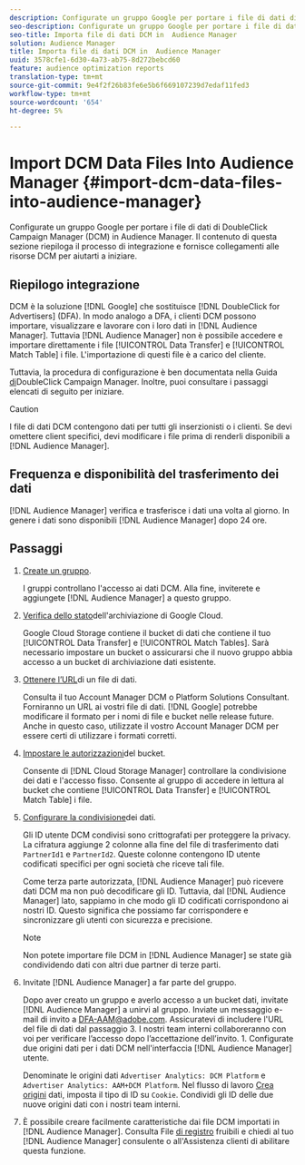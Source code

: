 ```yaml
---
description: Configurate un gruppo Google per portare i file di dati di DoubleClick Campaign Manager (DCM) in  Audience Manager. Il contenuto di questa sezione riepiloga il processo di integrazione e fornisce collegamenti alle risorse DCM per aiutarti a iniziare.
seo-description: Configurate un gruppo Google per portare i file di dati di DoubleClick Campaign Manager (DCM) in  Audience Manager. Il contenuto di questa sezione riepiloga il processo di integrazione e fornisce collegamenti alle risorse DCM per aiutarti a iniziare.
seo-title: Importa file di dati DCM in  Audience Manager
solution: Audience Manager
title: Importa file di dati DCM in  Audience Manager
uuid: 3578cfe1-6d30-4a73-ab75-8d272bebcd60
feature: audience optimization reports
translation-type: tm+mt
source-git-commit: 9e4f2f26b83fe6e5b6f669107239d7edaf11fed3
workflow-type: tm+mt
source-wordcount: '654'
ht-degree: 5%

---
```



# Import DCM Data Files Into Audience Manager {#import-dcm-data-files-into-audience-manager}

Configurate un gruppo Google per portare i file di dati di DoubleClick Campaign Manager (DCM) in  Audience Manager. Il contenuto di questa sezione riepiloga il processo di integrazione e fornisce collegamenti alle risorse DCM per aiutarti a iniziare.

## Riepilogo integrazione

DCM è la soluzione [!DNL Google] che sostituisce [!DNL DoubleClick for Advertisers] (DFA). In modo analogo a DFA, i clienti DCM possono importare, visualizzare e lavorare con i loro dati in [!DNL Audience Manager]. Tuttavia [!DNL Audience Manager] non è possibile accedere e importare direttamente i file [!UICONTROL Data Transfer] e [!UICONTROL Match Table] i file. L&#39;importazione di questi file è a carico del cliente.

Tuttavia, la procedura di configurazione è ben documentata nella Guida [di](https://support.google.com/dcm/partner/answer/2941575?hl=en&amp;ref_topic=6107456)DoubleClick Campaign Manager. Inoltre, puoi consultare i passaggi elencati di seguito per iniziare.

>[!CAUTION]
>
>I file di dati DCM contengono dati per tutti gli inserzionisti o i clienti. Se devi omettere client specifici, devi modificare i file prima di renderli disponibili a [!DNL Audience Manager].

## Frequenza e disponibilità del trasferimento dei dati

[!DNL Audience Manager] verifica e trasferisce i dati una volta al giorno. In genere i dati sono disponibili [!DNL Audience Manager] dopo 24 ore.

## Passaggi

1. [Create un gruppo](https://support.google.com/dcm/partner/answer/3370419?hl=en&amp;ref_topic=6107456).

   I gruppi controllano l&#39;accesso ai dati DCM. Alla fine, inviterete e aggiungete [!DNL Audience Manager] a questo gruppo.

1. [Verifica dello stato](https://support.google.com/dcm/partner/answer/3370481?hl=en&amp;ref_topic=6107456)dell&#39;archiviazione di Google Cloud.

   Google Cloud Storage contiene il bucket di dati che contiene il tuo [!UICONTROL Data Transfer] e [!UICONTROL Match Tables]. Sarà necessario impostare un bucket o assicurarsi che il nuovo gruppo abbia accesso a un bucket di archiviazione dati esistente.

1. [Ottenere l’URL](https://support.google.com/dcm/partner/answer/3370482?hl=en&amp;ref_topic=6107456)di un file di dati.

   Consulta il tuo Account Manager DCM o Platform Solutions Consultant. Forniranno un URL ai vostri file di dati. [!DNL Google] potrebbe modificare il formato per i nomi di file e bucket nelle release future. Anche in questo caso, utilizzate il vostro Account Manager DCM per essere certi di utilizzare i formati corretti.

1. [Impostare le autorizzazioni](https://cloud.google.com/storage/docs/cloud-console?csw=1#_bucketpermission)del bucket.

   Consente di [!DNL Cloud Storage Manager] controllare la condivisione dei dati e l&#39;accesso fisso. Consente al gruppo di accedere in lettura al bucket che contiene [!UICONTROL Data Transfer] e [!UICONTROL Match Table] i file.

1. [Configurare la condivisione](https://support.google.com/dcm/partner/answer/6206106?hl=en)dei dati.

   Gli ID utente DCM condivisi sono crittografati per proteggere la privacy. La cifratura aggiunge 2 colonne alla fine del file di trasferimento dati `PartnerId1` e `PartnerId2`. Queste colonne contengono ID utente codificati specifici per ogni società che riceve tali file.

   Come terza parte autorizzata, [!DNL Audience Manager] può ricevere dati DCM ma non può decodificare gli ID. Tuttavia, dal [!DNL Audience Manager] lato, sappiamo in che modo gli ID codificati corrispondono ai nostri ID. Questo significa che possiamo far corrispondere e sincronizzare gli utenti con sicurezza e precisione.

   >[!NOTE]
   >Non potete importare file DCM in [!DNL Audience Manager] se state già condividendo dati con altri due partner di terze parti.

1. Invitate [!DNL Audience Manager] a far parte del gruppo.

   Dopo aver creato un gruppo e averlo accesso a un bucket dati, invitate [!DNL Audience Manager] a unirvi al gruppo. Inviate un messaggio e-mail di invito a DFA-AAM@adobe.com. Assicuratevi di includere l&#39;URL del file di dati dal passaggio 3. I nostri team interni collaboreranno con voi per verificare l’accesso dopo l’accettazione dell’invito. 1. Configurate due origini dati per i dati DCM nell&#39;interfaccia [!DNL Audience Manager] utente.

   Denominate le origini dati `Advertiser Analytics: DCM Platform` e `Advertiser Analytics: AAM+DCM Platform`. Nel flusso di lavoro [Crea origini](../../../features/manage-datasources.md#create-data-source) dati, imposta il tipo di ID su `Cookie`. Condividi gli ID delle due nuove origini dati con i nostri team interni.

1. È possibile creare facilmente caratteristiche dai file DCM importati in [!DNL Audience Manager]. Consulta File [di registro](../../../integration/media-data-integration/actionable-log-files.md) fruibili e chiedi al tuo [!DNL Audience Manager] consulente o all&#39;Assistenza clienti di abilitare questa funzione.
